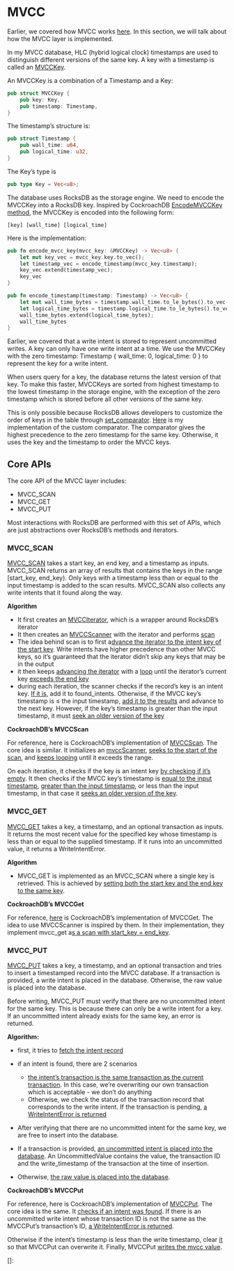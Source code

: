 # MVCC

Earlier, we covered how MVCC works [here](https://brianshih1.github.io/little-key-value-db/chapter_3/mvcc.html). In this section, we will talk about how the MVCC layer is implemented.

In my MVCC database, HLC (hybrid logical clock) timestamps are used to distinguish different versions of the same key. A key with a timestamp is called an [MVCCKey](https://github.com/brianshih1/little-key-value-db/blob/194d3f9e65bb69d674f0217f2a02b18ace12ee7e/src/storage/mvcc_key.rs#L7). 

An MVCCKey is a combination of a Timestamp and a Key:

```rust
pub struct MVCCKey {
    pub key: Key,
    pub timestamp: Timestamp,
}
```

The timestamp’s structure is:

```rust
pub struct Timestamp {
    pub wall_time: u64,
    pub logical_time: u32,
}
```

The Key’s type is

```rust
pub type Key = Vec<u8>;
```

The database uses RocksDB as the storage engine. We need to encode the MVCCKey into a RocksDB key. Inspired by CockroachDB [EncodeMVCCKey method](https://github.com/cockroachdb/cockroach/blob/530100fd39cc722bc324bfb3869a325622258fb3/pkg/storage/mvcc_key.go#L161), the MVCCKey is encoded into the following form:

`[key] [wall_time] [logical_time]`

Here is the implementation:

```rust
pub fn encode_mvcc_key(mvcc_key: &MVCCKey) -> Vec<u8> {
    let mut key_vec = mvcc_key.key.to_vec();
    let timestamp_vec = encode_timestamp(mvcc_key.timestamp);
    key_vec.extend(timestamp_vec);
    key_vec
}

pub fn encode_timestamp(timestamp: Timestamp) -> Vec<u8> {
    let mut wall_time_bytes = timestamp.wall_time.to_le_bytes().to_vec();
    let logical_time_bytes = timestamp.logical_time.to_le_bytes().to_vec();
    wall_time_bytes.extend(logical_time_bytes);
    wall_time_bytes
}
```



Earlier, we covered that a write intent is stored to represent uncommitted writes. A key can only have one write intent at a time. We use the MVCCKey with the zero timestamp: Timestamp { wall_time: 0, logical_time: 0 } to represent the key for a write intent.

When users query for a key, the database returns the latest version of that key. To make this faster, MVCCKeys are sorted from highest timestamp to the lowest timestamp in the storage engine, with the exception of the zero timestamp which is stored before all other versions of the same key.

This is only possible because RocksDB allows developers to customize the order of keys in the table through [set_comparator](https://docs.rs/rocksdb/latest/rocksdb/struct.Options.html#method.set_comparator). [Here](https://github.com/brianshih1/little-key-value-db/blob/194d3f9e65bb69d674f0217f2a02b18ace12ee7e/src/storage/storage.rs#L50) is my implementation of the custom comparator. The comparator gives the highest precedence to the zero timestamp for the same key. Otherwise, it uses the key and the timestamp to order the MVCC keys.

## Core APIs

The core API of the MVCC layer includes:

- MVCC_SCAN
- MVCC_GET
- MVCC_PUT

Most interactions with RocksDB are performed with this set of APIs, which are just abstractions over RocksDB’s methods and iterators.

### MVCC_SCAN

[MVCC_SCAN](https://github.com/brianshih1/little-key-value-db/blob/194d3f9e65bb69d674f0217f2a02b18ace12ee7e/src/storage/mvcc.rs#L99) takes a start key, an end key, and a timestamp as inputs. MVCC_SCAN returns an array of results that contains the keys in the range [start_key, end_key). Only keys with a timestamp less than or equal to the input timestamp is added to the scan results. MVCC_SCAN also collects any write intents that it found along the way.

**Algorithm**

- It first creates an [MVCCIterator](https://github.com/brianshih1/little-key-value-db/blob/194d3f9e65bb69d674f0217f2a02b18ace12ee7e/src/storage/mvcc_iterator.rs#L24), which is a wrapper around RocksDB’s iterator
- It then creates an [MVCCScanner](https://github.com/brianshih1/little-key-value-db/blob/194d3f9e65bb69d674f0217f2a02b18ace12ee7e/src/storage/mvcc.rs#L107) with the iterator and performs [scan](https://github.com/brianshih1/little-key-value-db/blob/194d3f9e65bb69d674f0217f2a02b18ace12ee7e/src/storage/mvcc.rs#L115)
- The idea behind scan is to first a[dvance the iterator to the intent key of the start key](https://github.com/brianshih1/little-key-value-db/blob/194d3f9e65bb69d674f0217f2a02b18ace12ee7e/src/storage/mvcc_scanner.rs#L65). Write intents have higher precedence than other MVCC keys, so it’s guaranteed that the iterator didn’t skip any keys that may be in the output
- it then keeps [advancing the iterator](https://github.com/brianshih1/little-key-value-db/blob/194d3f9e65bb69d674f0217f2a02b18ace12ee7e/src/storage/mvcc_scanner.rs#L88) with a [loop](https://github.com/brianshih1/little-key-value-db/blob/194d3f9e65bb69d674f0217f2a02b18ace12ee7e/src/storage/mvcc_scanner.rs#L66) until the iterator’s current key [exceeds the end key](https://github.com/brianshih1/little-key-value-db/blob/194d3f9e65bb69d674f0217f2a02b18ace12ee7e/src/storage/mvcc_scanner.rs#L76)
- during each iteration, the scanner checks if the record’s key is an intent key. [If it is,](https://github.com/brianshih1/little-key-value-db/blob/194d3f9e65bb69d674f0217f2a02b18ace12ee7e/src/storage/mvcc_scanner.rs#L107) add it to found_intents. Otherwise, if the MVCC key’s timestamp is ≤ the input timestamp, [add it to the results](https://github.com/brianshih1/little-key-value-db/blob/194d3f9e65bb69d674f0217f2a02b18ace12ee7e/src/storage/mvcc_scanner.rs#L145) and advance to the next key. However, if the key’s timestamp is greater than the input timestamp, it must [seek an older version of the key](https://github.com/brianshih1/little-key-value-db/blob/194d3f9e65bb69d674f0217f2a02b18ace12ee7e/src/storage/mvcc_scanner.rs#L150)

**CockroachDB’s MVCCScan**

For reference, here is CockroachDB’s implementation of [MVCCScan](https://github.com/cockroachdb/cockroach/blob/530100fd39cc722bc324bfb3869a325622258fb3/pkg/storage/mvcc.go#L3995). The core idea is similar. It initializes an [mvccScanner](https://github.com/cockroachdb/cockroach/blob/530100fd39cc722bc324bfb3869a325622258fb3/pkg/storage/mvcc.go#LL3739C31-L3739C42), [seeks to the start of the scan](https://github.com/cockroachdb/cockroach/blob/530100fd39cc722bc324bfb3869a325622258fb3/pkg/storage/pebble_mvcc_scanner.go#L655), and [keeps looping](https://github.com/cockroachdb/cockroach/blob/530100fd39cc722bc324bfb3869a325622258fb3/pkg/storage/pebble_mvcc_scanner.go#L658) until it exceeds the range. 

On each iteration, it checks if the key is an intent key [by checking if it’s empty](https://github.com/cockroachdb/cockroach/blob/c21c90f93219b857858518d25a8bc061444d573c/pkg/storage/pebble_mvcc_scanner.go#L723). It then checks if the MVCC key’s timestamp is [equal to the input timestamp](https://github.com/cockroachdb/cockroach/blob/c21c90f93219b857858518d25a8bc061444d573c/pkg/storage/pebble_mvcc_scanner.go#L745), [greater than the input timestamp](https://github.com/cockroachdb/cockroach/blob/c21c90f93219b857858518d25a8bc061444d573c/pkg/storage/pebble_mvcc_scanner.go#L786), or less than the input timestamp, in that case it [seeks an older version of the key](https://github.com/cockroachdb/cockroach/blob/c21c90f93219b857858518d25a8bc061444d573c/pkg/storage/pebble_mvcc_scanner.go#L829).

### MVCC_GET

[MVCC_GET](https://github.com/brianshih1/little-key-value-db/blob/194d3f9e65bb69d674f0217f2a02b18ace12ee7e/src/storage/mvcc.rs#L63) takes a key, a timestamp, and an optional transaction as inputs. It returns the most recent value for the specified key whose timestamp is less than or equal to the supplied timestamp. If it runs into an uncommitted value, it returns a WriteIntentError.

**Algorithm**

- MVCC_GET is implemented as an MVCC_SCAN where a single key is retrieved. This is achieved by [setting both the start key and the end key to the same key](https://github.com/brianshih1/little-key-value-db/blob/194d3f9e65bb69d674f0217f2a02b18ace12ee7e/src/storage/mvcc.rs#L78).

**CockroachDB’s MVCCGet**

For reference, [here](https://github.com/brianshih1/little-key-value-db/blob/194d3f9e65bb69d674f0217f2a02b18ace12ee7e/src/storage/mvcc.rs#L63) is CockroachDB’s implementation of MVCCGet. The idea to use MVCCScanner is inspired by them. In their implementation, they implement mvcc_get a[s a scan with start_key = end_key](https://github.com/brianshih1/little-key-value-db/blob/194d3f9e65bb69d674f0217f2a02b18ace12ee7e/src/storage/mvcc.rs#L73).

### MVCC_PUT

[MVCC_PUT](https://github.com/brianshih1/little-key-value-db/blob/194d3f9e65bb69d674f0217f2a02b18ace12ee7e/src/storage/mvcc.rs#L122) takes a key, a timestamp, and an optional transaction and tries to insert a timestamped record into the MVCC database. If a transaction is provided, a write intent is placed in the database. Otherwise, the raw value is placed into the database.

Before writing, MVCC_PUT must verify that there are no uncommitted intent for the same key. This is because there can only be a write intent for a key. If an uncommitted intent already exists for the same key, an error is returned. 

**Algorithm:**

- first, it tries to [fetch the intent record](https://github.com/brianshih1/little-key-value-db/blob/194d3f9e65bb69d674f0217f2a02b18ace12ee7e/src/storage/mvcc.rs#L151)
- if an intent is found, there are 2 scenarios
  - [the intent’s transaction is the same transaction as the current transaction](https://github.com/brianshih1/little-key-value-db/blob/194d3f9e65bb69d674f0217f2a02b18ace12ee7e/src/storage/mvcc.rs#L158). In this case, we’re overwriting our own transaction which is acceptable - we don’t do anything
  - Otherwise, we check the status of the transaction record that corresponds to the write intent. If the transaction is pending, [a WriteIntentError is returned](https://github.com/brianshih1/little-key-value-db/blob/194d3f9e65bb69d674f0217f2a02b18ace12ee7e/src/storage/mvcc.rs#L162)

- After verifying that there are no uncommitted intent for the same key, we are free to insert into the database. 

- If a transaction is provided, [an uncommitted intent is placed into the database](https://github.com/brianshih1/little-key-value-db/blob/194d3f9e65bb69d674f0217f2a02b18ace12ee7e/src/storage/mvcc.rs#L193). An UncommittedValue contains the value, the transaction ID and the write_timestamp of the transaction at the time of insertion.

- Otherwise, [the raw value is placed into the database](https://github.com/brianshih1/little-key-value-db/blob/194d3f9e65bb69d674f0217f2a02b18ace12ee7e/src/storage/mvcc.rs#L206).

**CockroachDB’s MVCCPut**

For reference, here is CockroachDB’s implementation of [MVCCPut](https://github.com/cockroachdb/cockroach/blob/530100fd39cc722bc324bfb3869a325622258fb3/pkg/storage/mvcc.go#L1442). The core idea is the same. It [checks if an intent was found](https://github.com/cockroachdb/cockroach/blob/530100fd39cc722bc324bfb3869a325622258fb3/pkg/storage/mvcc.go#L1859). If there is an uncommitted write intent whose transaction ID is not the same as the MVCCPut’s transaction’s ID, [a WriteIntentError is returned](https://github.com/cockroachdb/cockroach/blob/530100fd39cc722bc324bfb3869a325622258fb3/pkg/storage/mvcc.go#L1863). 

Otherwise if the intent’s timestamp is less than the write timestamp, clear [it](https://github.com/cockroachdb/cockroach/blob/530100fd39cc722bc324bfb3869a325622258fb3/pkg/storage/mvcc.go#L2024) so that MVCCPut can overwrite it. Finally, MVCCPut [writes the mvcc value](https://github.com/cockroachdb/cockroach/blob/530100fd39cc722bc324bfb3869a325622258fb3/pkg/storage/mvcc.go#L2195).  

[]: 

